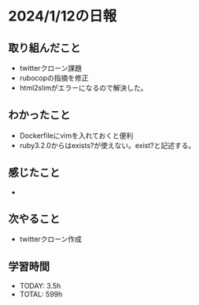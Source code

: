 # 2024/1/12の日報

## 取り組んだこと
- twitterクローン課題
- rubocopの指摘を修正
- html2slimがエラーになるので解決した。


## わかったこと
- Dockerfileにvimを入れておくと便利
- ruby3.2.0からはexists?が使えない。exist?と記述する。

## 感じたこと
- 



## 次やること
- twitterクローン作成


## 学習時間
- TODAY: 3.5h
- TOTAL: 599h
